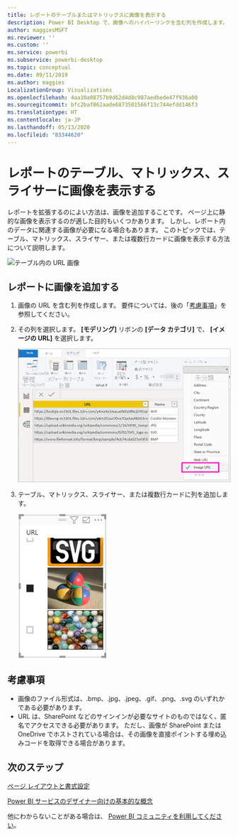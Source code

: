 ```yaml
---
title: レポートのテーブルまたはマトリックスに画像を表示する
description: Power BI Desktop で、画像へのハイパーリンクを含む列を作成します。 次に、Power BI Desktop または Power BI サービスで、レポートのテーブル、マトリックス、スライサー、または複数行カードにそれらのハイパーリンクを追加して、画像を表示します。
author: maggiesMSFT
ms.reviewer: ''
ms.custom: ''
ms.service: powerbi
ms.subservice: powerbi-desktop
ms.topic: conceptual
ms.date: 09/11/2019
ms.author: maggies
LocalizationGroup: Visualizations
ms.openlocfilehash: 4aa10a08757b9d62d4d8c987aedbede47f936a00
ms.sourcegitcommit: bfc2baf862aade6873501566f13c744efdd146f3
ms.translationtype: HT
ms.contentlocale: ja-JP
ms.lasthandoff: 05/13/2020
ms.locfileid: "83344620"
---
```

# <a name="display-images-in-a-table-matrix-or-slicer-in-a-report"></a>レポートのテーブル、マトリックス、スライサーに画像を表示する

レポートを拡張するのによい方法は、画像を追加することです。 ページ上に静的な画像を表示するのが適した目的もいくつかあります。 しかし、レポート内のデータに関連する画像が必要になる場合もあります。 このトピックでは、テーブル、マトリックス、スライサー、または複数行カードに画像を表示する方法について説明します。 

![テーブル内の URL 画像](media/power-bi-images-tables/power-bi-url-images-table.png)

## <a name="add-images-to-your-report"></a>レポートに画像を追加する

1. 画像の URL を含む列を作成します。 要件については、後の「[考慮事項](#considerations)」を参照してください。

1. その列を選択します。 **[モデリング]** リボンの **[データ カテゴリ]** で、 **[イメージの URL]** を選択します。

    ![[データ カテゴリ] を [イメージの URL] に設定する](media/power-bi-images-tables/power-bi-set-url-image.png)

1. テーブル、マトリックス、スライサー、または複数行カードに列を追加します。

    ![画像が含まれるスライサー](media/power-bi-images-tables/power-bi-url-images-slicer.png)

## <a name="considerations"></a>考慮事項

- 画像のファイル形式は、.bmp、.jpg、.jpeg、.gif、.png、.svg のいずれかである必要があります。
- URL は、SharePoint などのサインインが必要なサイトのものではなく、匿名でアクセスできる必要があります。 ただし、画像が SharePoint または OneDrive でホストされている場合は、その画像を直接ポイントする埋め込みコードを取得できる場合があります。 


## <a name="next-steps"></a>次のステップ

[ページ レイアウトと書式設定](/learn/modules/visuals-in-power-bi/12-formatting)

[Power BI サービスのデザイナー向けの基本的な概念](../fundamentals/service-basic-concepts.md)

他にわからないことがある場合は、 [Power BI コミュニティを利用してください](https://community.powerbi.com/)。
